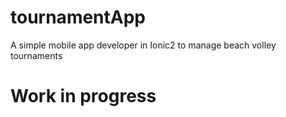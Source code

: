 # tournamentApp
A simple mobile app developer in Ionic2 to manage beach volley tournaments

# Work in progress
